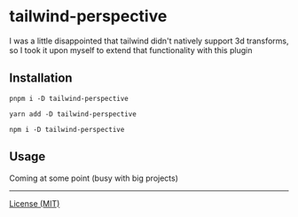 # tailwind-perspective

I was a little disappointed that tailwind didn't natively support 3d transforms, so I took it upon myself to extend that functionality with this plugin

## Installation

```
pnpm i -D tailwind-perspective
```
```
yarn add -D tailwind-perspective
```
```
npm i -D tailwind-perspective
```

## Usage

Coming at some point (busy with big projects)

---
[License (MIT)](/LICENSE)

